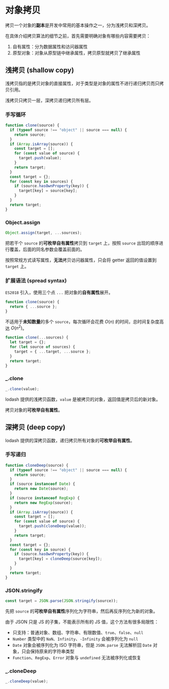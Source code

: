 # 对象拷贝

拷贝一个对象的**副本**是开发中常用的基本操作之一，分为浅拷贝和深拷贝。

在具体介绍拷贝算法的细节之前，首先需要明确对象有哪些内容需要拷贝：

1. 自有属性：分为数据属性和访问器属性
2. 原型对象：对象从原型链中继承属性，拷贝原型就拷贝了继承属性

## 浅拷贝 (shallow copy)

浅拷贝指的是拷贝对象的直接属性，对于类型是对象的属性不进行递归拷贝而只拷贝引用。

浅拷贝只拷贝一层，深拷贝递归拷贝所有层。

### 手写循环

```js
function clone(source) {
  if (typeof source !== "object" || source === null) {
    return source;
  }
  if (Array.isArray(source)) {
    const target = [];
    for (const value of source) {
      target.push(value);
    }
    return target;
  }
  const target = {};
  for (const key in sources) {
    if (source.hasOwnProperty(key)) {
      target[key] = source[key];
    }
  }
  return target;
}
```

### Object.assign

```js
Object.assign(target, ...sources);
```

把若干个 `source` 的**可枚举自有属性**拷贝到 `target` 上，按照 `source` 出现的顺序进行覆盖，后面的同名参数会覆盖前面的。

按照常规方式读写属性，**无法**拷贝访问器属性，只会将 getter 返回的值设置到 `target` 上。

### 扩展语法 (spread syntax)

`ES2018` 引入，使用三个点 `...` 把对象的**自有属性**展开。

```js
function clone(source) {
  return { ...source };
}
```

不适用于**未知数量**的多个 `source`，每次循环会花费 $O(n)$ 的时间，总时间复杂度高达 $O(n^2)$。

```js
function clone(...sources) {
  let target = {};
  for (let source of sources) {
    target = { ...target, ...source };
  }
  return target;
}
```

### \_.clone

```js
_.clone(value);
```

lodash 提供的浅拷贝函数，`value` 是被拷贝的对象，返回值是拷贝后的新对象。

拷贝对象的**可枚举自有属性**。

## 深拷贝 (deep copy)

lodash 提供的深拷贝函数，递归拷贝所有对象的**可枚举自有属性**。

### 手写递归

```js
function cloneDeep(source) {
  if (typeof source !== "object" || source === null) {
    return source;
  }
  if (source instanceof Date) {
    return new Date(source);
  }
  if (source instanceof RegExp) {
    return new RegExp(source);
  }
  if (Array.isArray(source)) {
    const target = [];
    for (const value of source) {
      target.push(cloneDeep(value));
    }
    return target;
  }
  const target = {};
  for (const key in source) {
    if (source.hasOwnProperty(key)) {
      target[key] = cloneDeep(source[key]);
    }
  }
  return target;
}
```

### JSON.stringify

```js
const target = JSON.parse(JSON.stringify(source));
```

先把 `source` 的**可枚举自有属性**序列化为字符串，然后再反序列化为新的对象。

由于 JSON 只是 JS 的子集，不能表示所有的 JS 值，这个方法有很多局限性：

- 只支持：普通对象、数组、字符串、有限数值、`true`、`false`、`null`
- `Number` 类型中的 `NaN`、`Infinity`、`-Infinity` 会被序列化为 `null`
- `Date` 对象会被序列化为 ISO 字符串，但是 `JSON.parse` 无法解析回 `Date` 对象，只会保持原来的字符串类型
- `Function`、`RegExp`、`Error` 对象与 `undefined` 无法被序列化或恢复

### \_.cloneDeep

```js
_.cloneDeep(value);
```
